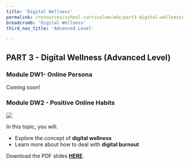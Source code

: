 ```yaml
---
title: 'Digital Wellness'
permalink: /resources/school-curriculum/adv/part3-digital-wellness/
breadcrumb: 'Digital Wellness'
third_nav_title: 'Advanced Level'

---
```


## PART 3 - Digital Wellness  (Advanced Level)



### Module DW1- Online Persona

Coming soon!



### Module DW2 - Positive Online Habits

![](../images/adv-dw2.JPG)

In this topic, you will: 

- Explore the concept of **digital wellness**
- Learn more about how to deal with **digital burnout**



Download the PDF slides **[HERE](https://go.gov.sg/sure-dw2-adv-slides)**.



